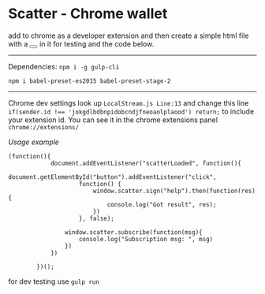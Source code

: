 # Scatter - Chrome wallet

add to chrome as a developer extension and then create a simple html file with a <button id="button"></button> in it for testing and the code below.


-------


Dependencies:
`npm i -g gulp-cli`


`npm i babel-preset-es2015 babel-preset-stage-2`


------


Chrome dev settings
look up `LocalStream.js Line:13` and change this line
```if(sender.id !== 'jokgdlbdbnpidobcndjfneoaolplaood') return;```
to include your extension id. You can see it in the chrome extensions panel `chrome://extensions/`


*Usage example*
```
(function(){
            document.addEventListener("scatterLoaded", function(){
                document.getElementById("button").addEventListener("click",
                    function() {
                        window.scatter.sign("help").then(function(res){
                            console.log("Got result", res);
                        })
                    }, false);

                window.scatter.subscribe(function(msg){
                    console.log("Subscription msg: ", msg)
                })
            })

        })();
```


for dev testing use `gulp run`

